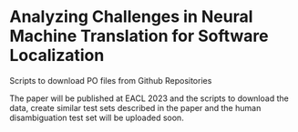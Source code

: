 # Analyzing Challenges in Neural Machine Translation for Software Localization
Scripts to download PO files from Github Repositories

The paper will be published at EACL 2023 and the scripts to download the data, create similar test sets described in the paper and the human disambiguation test set will be uploaded soon.
